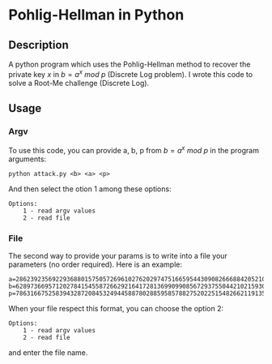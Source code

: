 # Pohlig-Hellman in Python
## Description
A python program which uses the Pohlig-Hellman method to recover the private key $x$ in $b = a^x ~{}mod ~{}p$ (Discrete Log problem). 
I wrote this code to solve a Root-Me challenge (Discrete Log).


## Usage
### Argv
To use this code, you can provide a, b, p from $b = a^x ~{}mod ~{}p$ in the program arguments:
```
python attack.py <b> <a> <p>
```
And then select the otion 1 among these options:
```
Options:
	1 - read argv values
	2 - read file
```
### File
The second way to provide your params is to write into a file your parameters (no order required).
Here is an example:
```
a=2862392356922936880157505726961027620297475166595443090826668842052108260396755078180089295033677131286733784955854335672518017968622162153227778875458650593
b=6289736695712027841545587266292164172813699099085672937550442102159309081155467550411414088175729823598108452032137447608687929628597035278365152781494883808
p=7863166752583943287208453249445887802885958578827520225154826621191353388988908983484279021978114049838254701703424499688950361788140197906625796305008451719
```
When your file respect this format, you can choose the option 2:
```
Options:
	1 - read argv values
	2 - read file
```
and enter the file name.

